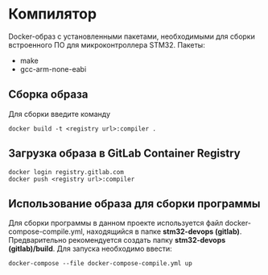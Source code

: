 # Компилятор

Docker-образ с установленными пакетами, необходимыми для сборки встроенного ПО для микроконтроллера STM32.
Пакеты:
- make
- gcc-arm-none-eabi

## Сборка образа

Для сборки введите команду
```
docker build -t <registry url>:compiler .
```

## Загрузка образа в GitLab Container Registry

```
docker login registry.gitlab.com
docker push <registry url>:compiler
```

## Использование образа для сборки программы

Для сборки программы в данном проекте используется файл docker-compose-compile.yml, находящийся в папке **stm32-devops (gitlab)**.
Предварительно рекомендуется создать папку **stm32-devops (gitlab)/build**. Для запуска необходимо ввести:
```
docker-compose --file docker-compose-compile.yml up
```

